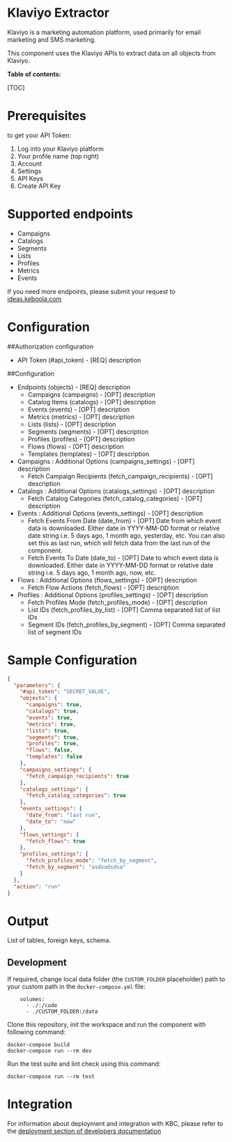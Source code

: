 Klaviyo Extractor
=============

Klaviyo is a marketing automation platform, used primarily for email marketing and SMS marketing.

This component uses the Klaviyo APIs to extract data on all objects from Klaviyo.

**Table of contents:**

[TOC]

Prerequisites
=============
to get your API Token:

1. Log into your Klaviyo platform
2. Your profile name (top right)
3. Account
4. Settings
5. API Keys
6. Create API Key

Supported endpoints
===================

- Campaigns
- Catalogs
- Segments
- Lists
- Profiles
- Metrics
- Events

If you need more endpoints, please submit your request to
[ideas.keboola.com](https://ideas.keboola.com/)

Configuration
=============

##Authorization configuration

- API Token (#api_token) - [REQ] description

##Configuration

- Endpoints (objects) - [REQ] description
  - Campaigns (campaigns) - [OPT] description
  - Catalog Items (catalogs) - [OPT] description
  - Events (events) - [OPT] description
  - Metrics (metrics) - [OPT] description
  - Lists (lists) - [OPT] description
  - Segments (segments) - [OPT] description
  - Profiles (profiles) - [OPT] description
  - Flows (flows) - [OPT] description
  - Templates (templates) - [OPT] description
- Campaigns : Additional Options (campaigns_settings) - [OPT] description
  - Fetch Campaign Recipients (fetch_campaign_recipients) - [OPT] description
- Catalogs : Additional Options (catalogs_settings) - [OPT] description
  - Fetch Catalog Categories (fetch_catalog_categories) - [OPT] description
- Events : Additional Options (events_settings) - [OPT] description
  - Fetch Events From Date (date_from) - [OPT] Date from which event data is downloaded. Either date in YYYY-MM-DD format
    or relative date string i.e. 5 days ago, 1 month ago, yesterday, etc. You can also set this as last run, which will
    fetch data from the last run of the component.
  - Fetch Events To Date (date_to) - [OPT] Date to which event data is downloaded. Either date in YYYY-MM-DD format or
    relative date string i.e. 5 days ago, 1 month ago, now, etc.
- Flows : Additional Options (flows_settings) - [OPT] description
  - Fetch Flow Actions (fetch_flows) - [OPT] description
- Profiles : Additional Options (profiles_settings) - [OPT] description
  - Fetch Profiles Mode (fetch_profiles_mode) - [OPT] description
  - List IDs (fetch_profiles_by_list) - [OPT] Comma separated list of list IDs
  - Segment IDs (fetch_profiles_by_segment) - [OPT] Comma separated list of segment IDs

Sample Configuration
=============

```json
{
  "parameters": {
    "#api_token": "SECRET_VALUE",
    "objects": {
      "campaigns": true,
      "catalogs": true,
      "events": true,
      "metrics": true,
      "lists": true,
      "segments": true,
      "profiles": true,
      "flows": false,
      "templates": false
    },
    "campaigns_settings": {
      "fetch_campaign_recipients": true
    },
    "catalogs_settings": {
      "fetch_catalog_categories": true
    },
    "events_settings": {
      "date_from": "last run",
      "date_to": "now"
    },
    "flows_settings": {
      "fetch_flows": true
    },
    "profiles_settings": {
      "fetch_profiles_mode": "fetch_by_segment",
      "fetch_by_segment": "asdsadsdsa"
    }
  },
  "action": "run"
}
```

Output
======

List of tables, foreign keys, schema.

Development
-----------

If required, change local data folder (the `CUSTOM_FOLDER` placeholder) path to your custom path in
the `docker-compose.yml` file:

~~~~~~~~~~~~~~~~~~~~~~~~~~~~~~~~~~~~~~~~~~~~~~~~~~~~~~~~~~~~~~~~~~~~~~~~~~~~~~~~
    volumes:
      - ./:/code
      - ./CUSTOM_FOLDER:/data
~~~~~~~~~~~~~~~~~~~~~~~~~~~~~~~~~~~~~~~~~~~~~~~~~~~~~~~~~~~~~~~~~~~~~~~~~~~~~~~~

Clone this repository, init the workspace and run the component with following command:

~~~~~~~~~~~~~~~~~~~~~~~~~~~~~~~~~~~~~~~~~~~~~~~~~~~~~~~~~~~~~~~~~~~~~~~~~~~~~~~~
docker-compose build
docker-compose run --rm dev
~~~~~~~~~~~~~~~~~~~~~~~~~~~~~~~~~~~~~~~~~~~~~~~~~~~~~~~~~~~~~~~~~~~~~~~~~~~~~~~~

Run the test suite and lint check using this command:

~~~~~~~~~~~~~~~~~~~~~~~~~~~~~~~~~~~~~~~~~~~~~~~~~~~~~~~~~~~~~~~~~~~~~~~~~~~~~~~~
docker-compose run --rm test
~~~~~~~~~~~~~~~~~~~~~~~~~~~~~~~~~~~~~~~~~~~~~~~~~~~~~~~~~~~~~~~~~~~~~~~~~~~~~~~~

Integration
===========

For information about deployment and integration with KBC, please refer to the
[deployment section of developers documentation](https://developers.keboola.com/extend/component/deployment/)